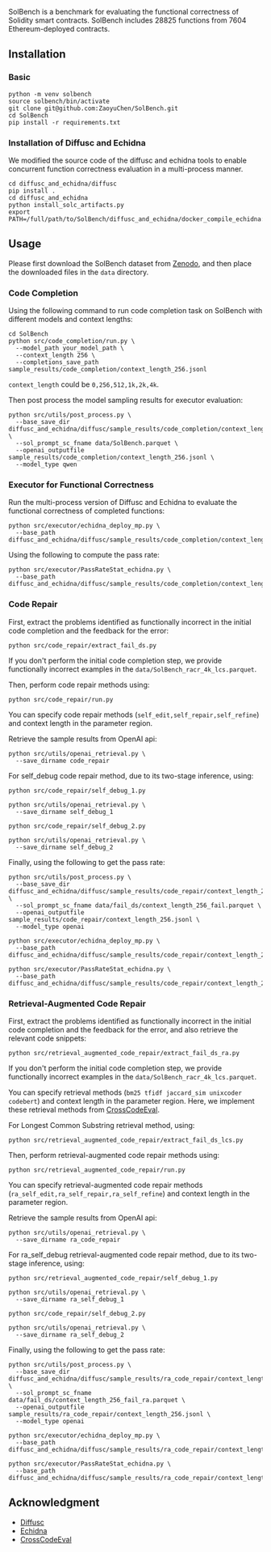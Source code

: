 SolBench is a benchmark for evaluating the functional correctness of Solidity smart contracts. SolBench includes 28825 functions from 7604 Ethereum-deployed contracts.

## Installation
### Basic

```
python -m venv solbench
source solbench/bin/activate
git clone git@github.com:ZaoyuChen/SolBench.git
cd SolBench
pip install -r requirements.txt
```

### Installation of Diffusc and Echidna
We modified the source code of the diffusc and echidna tools to enable concurrent function correctness evaluation in a multi-process manner.

```
cd diffusc_and_echidna/diffusc
pip install .
cd diffusc_and_echidna
python install_solc_artifacts.py
export PATH=/full/path/to/SolBench/diffusc_and_echidna/docker_compile_echidna:$PATH
```

<!-- 采样文件必须在diffusc文件夹下 -->
## Usage
Please first download the SolBench dataset from [Zenodo](https://doi.org/10.5281/zenodo.15555541), and then place the downloaded files in the `data` directory.
### Code Completion
Using the following command to run code completion task on SolBench with different models and context lengths:

```
cd SolBench
python src/code_completion/run.py \
  --model_path your_model_path \
  --context_length 256 \
  --completions_save_path sample_results/code_completion/context_length_256.jsonl
```

`context_length` could be `0,256,512,1k,2k,4k`.

Then post process the model sampling results for executor evaluation:

```
python src/utils/post_process.py \
  --base_save_dir diffusc_and_echidna/diffusc/sample_results/code_completion/context_length_256 \
  --sol_prompt_sc_fname data/SolBench.parquet \
  --openai_outputfile sample_results/code_completion/context_length_256.jsonl \
  --model_type qwen
```

### Executor for Functional Correctness
Run the multi-process version of Diffusc and Echidna to evaluate the functional correctness of completed functions:

```
python src/executor/echidna_deploy_mp.py \
  --base_path diffusc_and_echidna/diffusc/sample_results/code_completion/context_length_256
```

Using the following to compute the pass rate:

```
python src/executor/PassRateStat_echidna.py \
  --base_path diffusc_and_echidna/diffusc/sample_results/code_completion/context_length_256
```

### Code Repair
First, extract the problems identified as functionally incorrect in the initial code completion and the feedback for the error:

```
python src/code_repair/extract_fail_ds.py
```

If you don't perform the initial code completion step, we provide functionally incorrect examples in the `data/SolBench_racr_4k_lcs.parquet`.

Then, perform code repair methods using:

```
python src/code_repair/run.py
```

You can specify code repair methods (`self_edit,self_repair,self_refine`) and context length in the parameter region.

Retrieve the sample results from OpenAI api:

```
python src/utils/openai_retrieval.py \
  --save_dirname code_repair
```

For self_debug code repair method, due to its two-stage inference, using:

```
python src/code_repair/self_debug_1.py

python src/utils/openai_retrieval.py \
  --save_dirname self_debug_1

python src/code_repair/self_debug_2.py

python src/utils/openai_retrieval.py \
  --save_dirname self_debug_2
```

Finally, using the following to get the pass rate:

```
python src/utils/post_process.py \
  --base_save_dir diffusc_and_echidna/diffusc/sample_results/code_repair/context_length_256 \
  --sol_prompt_sc_fname data/fail_ds/context_length_256_fail.parquet \
  --openai_outputfile sample_results/code_repair/context_length_256.jsonl \
  --model_type openai

python src/executor/echidna_deploy_mp.py \
  --base_path diffusc_and_echidna/diffusc/sample_results/code_repair/context_length_256

python src/executor/PassRateStat_echidna.py \
  --base_path diffusc_and_echidna/diffusc/sample_results/code_repair/context_length_256
```

### Retrieval-Augmented Code Repair
First, extract the problems identified as functionally incorrect in the initial code completion and the feedback for the error, and also retrieve the relevant code snippets:

```
python src/retrieval_augmented_code_repair/extract_fail_ds_ra.py
```

If you don't perform the initial code completion step, we provide functionally incorrect examples in the `data/SolBench_racr_4k_lcs.parquet`.

You can specify retrieval methods (`bm25 tfidf jaccard_sim unixcoder codebert`) and context length in the parameter region. Here, we implement these retrieval methods from [CrossCodeEval](https://github.com/amazon-science/cceval).

For Longest Common Substring retrieval method, using:

```
python src/retrieval_augmented_code_repair/extract_fail_ds_lcs.py
```

Then, perform retrieval-augmented code repair methods using:

```
python src/retrieval_augmented_code_repair/run.py
```

You can specify retrieval-augmented code repair methods (`ra_self_edit,ra_self_repair,ra_self_refine`) and context length in the parameter region.

Retrieve the sample results from OpenAI api:

```
python src/utils/openai_retrieval.py \
  --save_dirname ra_code_repair
```

For ra_self_debug retrieval-augmented code repair method, due to its two-stage inference, using:

```
python src/retrieval_augmented_code_repair/self_debug_1.py

python src/utils/openai_retrieval.py \
  --save_dirname ra_self_debug_1

python src/code_repair/self_debug_2.py

python src/utils/openai_retrieval.py \
  --save_dirname ra_self_debug_2
```

Finally, using the following to get the pass rate:

```
python src/utils/post_process.py \
  --base_save_dir diffusc_and_echidna/diffusc/sample_results/ra_code_repair/context_length_256 \
  --sol_prompt_sc_fname data/fail_ds/context_length_256_fail_ra.parquet \
  --openai_outputfile sample_results/ra_code_repair/context_length_256.jsonl \
  --model_type openai

python src/executor/echidna_deploy_mp.py \
  --base_path diffusc_and_echidna/diffusc/sample_results/ra_code_repair/context_length_256

python src/executor/PassRateStat_echidna.py \
  --base_path diffusc_and_echidna/diffusc/sample_results/ra_code_repair/context_length_256
```

## Acknowledgment
- [Diffusc](https://github.com/crytic/diffusc)
- [Echidna](https://github.com/crytic/echidna)
- [CrossCodeEval](https://github.com/amazon-science/cceval)
